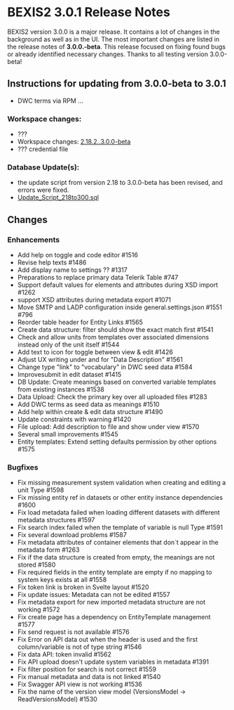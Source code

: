 # BEXIS2 3.0.1 Release Notes

BEXIS2 version 3.0.0 is a major release. It contains a lot of changes in the background as well as in the UI. The most important changes are listed in the release notes of **3.0.0.-beta**. This release focused on fixing found bugs or already identified necessary changes. Thanks to all testing version 3.0.0-beta!

## Instructions for updating from 3.0.0-beta to 3.0.1
- DWC terms via RPM ...

### Workspace changes:
- ???
- Workspace changes: [2.18.2..3.0.0-beta](https://github.com/BEXIS2/Workspace/compare/3.0.0-beta..3.0.0)
- ??? credential file

### Database Update(s):
- the update script from version 2.18 to 3.0.0-beta has been revised, and errors were fixed.
- [Update_Script_218to300.sql](https://github.com/BEXIS2/Core/blob/rc/database%20update%20scripts/Update_Script_2182to3.sql)


## Changes

### Enhancements
- Add help on toggle and code editor  #1516
- Revise help texts #1486
- Add display name to settings ??  #1317
- Preparations to replace primary data Telerik Table #747
- Support default values for elements and attributes during XSD import #1262
- support XSD attributes during metadata export #1071
- Move SMTP and LADP configuration inside general.settings.json #1551 #796
- Reorder table header for Entity Links #1565 
- Create data structure: filter should show the exact match first #1541 
- Check and allow units from templates over associated dimensions instead only of the unit itself #1544 
- Add text to icon for toggle between view & edit #1426
- Adjust UX writing under and for "Data Description" #1561
- Change type "link" to "vocabulary" in DWC seed data #1584
- Improvesubmit in edit dataset #1415
- DB Update: Create meanings based on converted variable templates from existing instances #1538 
- Data Upload: Check the primary key over all uploaded files #1283 
- Add DWC terms as seed data as meanings #1510 
- Add help within create & edit data structure #1490 
- Update constraints with warning #1420
- File upload: Add description to file and show under view #1570
- Several small improvements #1545
- Entity templates: Extend setting defaults permission by other options #1575
 
### Bugfixes
- Fix missing measurement system validation when creating and editing a unit Type #1598
- Fix missing entity ref in datasets or other entity instance dependencies #1600
- Fix load metadata failed when loading different datasets with different metadata structures #1597 
- Fix search index failed when the template of variable is null Type #1591 
- Fix several download problems #1587 
- Fix metadata attributes of container elements that don`t appear in the metadata form #1263
- Fix if the data structure is created from empty, the meanings are not stored #1580 
- Fix required fields in the entity template are empty if no mapping to system keys exists at all #1558 
- Fix token link is broken in Svelte layout #1520 
- Fix update issues: Metadata can not be edited #1557 
- Fix metadata export for new imported metadata structure are not working #1572 
- Fix create page has a dependency on EntityTemplate management #1577 
- Fix send request is not available #1576 
- Fix Error on API data out when the header is used and the first column/variable is not of type string #1546 
- Fix data API: token invalid #1562 
- Fix API upload doesn't update system variables in metadata #1391 
- Fix filter position for search is not correct #1559
- Fix manual metadata and data is not linked #1540 
- Fix Swagger API view is not working #1536 
- Fix the name of the version view model (VersionsModel -> ReadVersionsModel) #1530 







